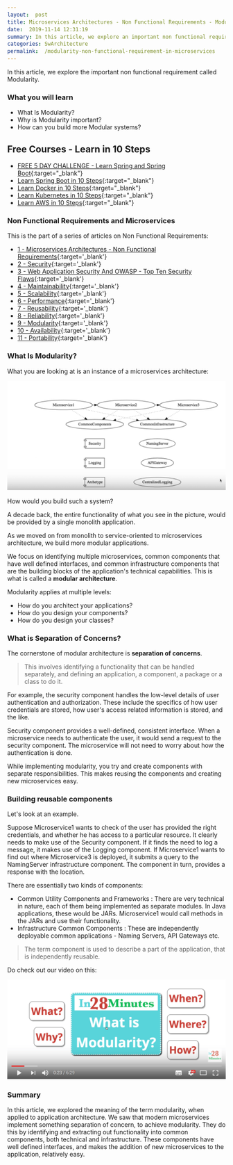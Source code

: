 ```yaml
---
layout:  post
title: Microservices Architectures - Non Functional Requirements - Modularity
date:  2019-11-14 12:31:19
summary: In this article, we explore an important non functional requirement called Modularity. 
categories: SwArchitecture
permalink:  /modularity-non-functional-requirement-in-microservices
---
```


In this article, we explore the important non functional requirement called Modularity. 

### What you will learn

- What Is Modularity?
- Why is Modularity important?
- How can you build more Modular systems?

## Free Courses - Learn in 10 Steps

- [FREE 5 DAY CHALLENGE - Learn Spring and Spring Boot](https://rebrand.ly/SBT-Page-Top-LearningChallenge-SpringBoot){:target="_blank"}
- [Learn Spring Boot in 10 Steps](https://rebrand.ly/in28minutes-10steps-springboot){:target="_blank"}
- [Learn Docker in 10 Steps](https://rebrand.ly/in28minutes-10steps-docker){:target="_blank"}
- [Learn Kubernetes in 10 Steps](https://rebrand.ly/in28minutes-10steps-k8s){:target="_blank"}
- [Learn AWS in 10 Steps](https://rebrand.ly/in28minutes-10steps-aws-beanstalk){:target="_blank"}



### Non Functional Requirements and Microservices

This is the part of a series of articles on Non Functional Requirements:

- [1 - Microservices Architectures - Non Functional Requirements](/non-functional-requirements-in-microservices-architectures){:target='_blank'}
- [2 - Security](/non-functional-requirements-in-microservices-introduction-to-Security){:target='_blank'}
- [3 - Web Application Security And OWASP - Top Ten Security Flaws](/web-application-security-owasp-top-ten){:target='_blank'}
- [4 - Maintainability](/non-functional-requirements-in-microservices-introduction-to-Maintainability){:target='_blank'}
- [5 - Scalability](/non-functional-requirements-in-microservices-introduction-to-Scalability){:target='_blank'}
- [6 - Performance](/non-functional-requirements-in-microservices-introduction-to-performance){:target='_blank'}
- [7 - Reusability](/non-functional-requirements-in-microservices-introduction-to-Reusability){:target='_blank'}
- [8 - Reliability](/non-functional-requirements-in-microservices-introduction-to-Reliability){:target='_blank'}
- [9 - Modularity](/modularity-non-functional-requirement-in-microservices){:target='_blank'}
- [10 - Availability](/availability-non-functional-requirement-in-microservices){:target='_blank'}
- [11 - Portability](/non-functional-requirements-in-microservices-introduction-to-portability){:target='_blank'}


### What Is Modularity?

What you are looking at is an instance of a microservices architecture:

![image info](/images/Capture-045-02.png)

How would you build such a system? 

A decade back, the entire functionality of what you see in the picture, would be provided by a single monolith application.

As we moved on from monolith to service-oriented to microservices architecture, we build more modular applications. 

We focus on identifying multiple microservices, common components that have well defined interfaces, and common infrastructure components that are the building blocks of the application's technical capabilities. This is what is called a **modular architecture**. 

Modularity applies at multiple levels:
- How do you architect your applications?
- How do you design your components?
- How do you design your classes?

### What is Separation of Concerns?

The cornerstone of modular architecture is **separation of concerns**. 

> This involves identifying a functionality that can be handled separately, and defining an application, a component, a package or a class  to do it. 

For example, the security component handles the low-level details of user authentication and authorization. These include the specifics of how user credentials are stored, how user's access related information is stored, and the like. 

Security component provides a well-defined, consistent interface. When a microservice needs to authenticate the user, it would send a request to the security component. The microservice will not need to worry about how the authentication is done.

While implementing modularity, you try and create components with separate responsibilities. This makes reusing the components and creating new microservices easy. 

### Building reusable components

Let's look at an example.

Suppose Microservice1 wants to check of the user has provided the right credentials, and whether he has access to a particular resource. It clearly needs to make use of the Security component. If it finds the need to log a message, it makes use of the Logging component. If Microservice1 wants to find out where Microservice3 is deployed, it submits a query to the NamingServer infrastructure component. The component in turn, provides a response with the location. 

There are essentially two kinds of components:
- Common Utility Components and Frameworks : There are very technical in nature, each of them being implemented as separate modules. In Java applications, these would be JARs. Microservice1 would call methods in the JARs and use their functionality. 
- Infrastructure Common Components : These are independently deployable common applications - Naming Servers, API Gateways etc.

> The term component is used to describe a part of the application, that is independently reusable. 

Do check out our video on this:

[![image info](/images/Capture-045-01.png)](https://www.youtube.com/watch?v=v-0ClsJ5UcI)

### Summary

In this article, we explored the meaning of the term modularity, when applied to application architecture. We saw that modern microservices implement something separation of concern, to achieve modularity. They do this by identifying and extracting out functionality into common components, both technical and infrastructure. These components have well defined interfaces, and makes the addition of new microservices to the application, relatively easy. 

